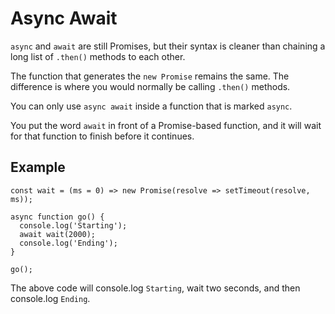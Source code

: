 # Async Await

`async` and  `await` are still Promises, but their syntax is cleaner than chaining a long list of `.then()` methods to each other.

The function that generates the `new Promise` remains the same.  The difference is where you would normally be calling `.then()` methods.

You can only use `async await` inside a function that is marked `async`.

You put the word `await` in front of a Promise-based function, and it will wait for that function to finish before it continues.


## Example

```
const wait = (ms = 0) => new Promise(resolve => setTimeout(resolve, ms));

async function go() {
  console.log('Starting');
  await wait(2000);
  console.log('Ending');
}

go();
```

The above code will console.log `Starting`, wait two seconds, and then console.log `Ending`.